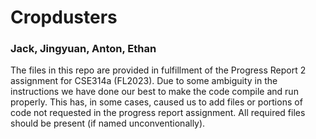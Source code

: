 # Cropdusters 
### Jack, Jingyuan, Anton, Ethan

The files in this repo are provided in fulfillment of the Progress Report 2 assignment for CSE314a (FL2023). Due to some ambiguity in the instructions we have done our best to make the code compile and run properly. This has, in some cases, caused us to add files or portions of code not requested in the progress report assignment. All required files should be present (if named unconventionally). 
